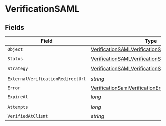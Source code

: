 # VerificationSAML


## Fields

| Field                                                                                                                         | Type                                                                                                                          | Required                                                                                                                      | Description                                                                                                                   |
| ----------------------------------------------------------------------------------------------------------------------------- | ----------------------------------------------------------------------------------------------------------------------------- | ----------------------------------------------------------------------------------------------------------------------------- | ----------------------------------------------------------------------------------------------------------------------------- |
| `Object`                                                                                                                      | [VerificationSAMLVerificationSAMLAccountObject](../../Models/Components/VerificationSAMLVerificationSAMLAccountObject.md)     | :heavy_minus_sign:                                                                                                            | N/A                                                                                                                           |
| `Status`                                                                                                                      | [VerificationSAMLVerificationSAMLAccountStatus](../../Models/Components/VerificationSAMLVerificationSAMLAccountStatus.md)     | :heavy_check_mark:                                                                                                            | N/A                                                                                                                           |
| `Strategy`                                                                                                                    | [VerificationSAMLVerificationSAMLAccountStrategy](../../Models/Components/VerificationSAMLVerificationSAMLAccountStrategy.md) | :heavy_check_mark:                                                                                                            | N/A                                                                                                                           |
| `ExternalVerificationRedirectUrl`                                                                                             | *string*                                                                                                                      | :heavy_check_mark:                                                                                                            | N/A                                                                                                                           |
| `Error`                                                                                                                       | [VerificationSamlVerificationError](../../Models/Components/VerificationSamlVerificationError.md)                             | :heavy_minus_sign:                                                                                                            | N/A                                                                                                                           |
| `ExpireAt`                                                                                                                    | *long*                                                                                                                        | :heavy_check_mark:                                                                                                            | N/A                                                                                                                           |
| `Attempts`                                                                                                                    | *long*                                                                                                                        | :heavy_check_mark:                                                                                                            | N/A                                                                                                                           |
| `VerifiedAtClient`                                                                                                            | *string*                                                                                                                      | :heavy_minus_sign:                                                                                                            | N/A                                                                                                                           |